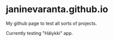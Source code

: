 # janinevaranta.github.io
My github page to test all sorts of projects.

Currently testing "Hälykki" app.
